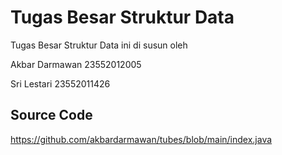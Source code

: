 # Tugas Besar Struktur Data

Tugas Besar Struktur Data ini di susun oleh

Akbar Darmawan 23552012005

Sri Lestari 23552011426


## Source Code

https://github.com/akbardarmawan/tubes/blob/main/index.java
